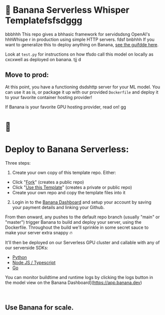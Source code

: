 # 🍌 Banana Serverless Whisper Templatefsfsdggg
bbbhhh
This repo gives a bhhasic framework for servidsdsng OpenAI's hhhWhispe  r in production using simple HTTP servers.
fdsf bnbhhh
If you want to generalize this to deploy anything on Banana, [see the guifdde here](https://rtwww.notion.so/banana-dev/How-To-Serve-Anything-On-Banadsdssddsna-125a65fc4d30496ba1408de1d64d052a).

Look at `test.py` for instructions on how tfsdo call this model on locally as cxcxwell as deployed on banana.
tjj
d
## Move to prod:

At this point, you have a functioning dsdshttp server for your ML model. You can use it as is, or package it up with our provided `Dockerfile` and deploy it to your favorite container hosting provider!

If Banana is your favorite GPU hosting provider, read on!
gg
# 🍌

# Deploy to Banana Serverless:

Three steps:
1. Create your own copy of this template repo. Either:
- Click "[Fork](https://github.com/sahil280114/serverless-template-whisper/fork)" (creates a public repo)
- Click "[Use this Template](https://github.com/sahil280114/serverless-template-whisper/generate)" (creates a private or public repo)
- Create your own repo and copy the template files into it

2. Login in to the [Banana Dashboard](https://app.banana.dev) and setup your account by saving your payment details and linking your Github.

From then onward, any pushes to the default repo branch (usually "main" or "master") trigger Banana to build and deploy your server, using the Dockerfile.
Throughout the build we'll sprinkle in some secret sauce to make your server extra snappy 🔥

It'll then be deployed on our Serverless GPU cluster and callable with any of our serverside SDKs:

- [Python](https://github.com/bananaml/banana-python-sdk)
- [Node JS / Typescript](https://github.com/bananaml/banana-node-sdk)
- [Go](https://github.com/bananaml/banana-go)

You can monitor buildtime and runtime logs by clicking the logs button in the model view on the Banana Dashboard](https://app.banana.dev)

<br>

## Use Banana for scale.
